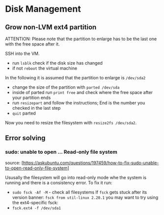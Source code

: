 # Disk Management

## Grow non-LVM ext4 partition

ATTENTION: Please note that the partition to enlarge has to be the last one with
the free space after it.

SSH into the VM.

- run `lsblk` check if the disk size has changed
- if not `reboot` the virtual machine

In the following it is assumed that the partition to enlarge is `/dev/sda2`

- change the size of the partition with `parted /dev/sda`
- inside of parted run `print free` and check where the free space after your
partition ends
- run `resizepart` and follow the instructions; End is the number you checked in
the last step
- `quit` parted

Now you need to resize the filesystem with `resize2fs /dev/sda2`.

## Error solving

### sudo: unable to open ... Read-only file system

source: [https://askubuntu.com/questions/197459/how-to-fix-sudo-unable-to-open-read-only-file-system]

Ususally the filesystem will go into read-only mode whe the system is running
and there is a consistency error.
To fix it run:

- `sudo fsck -Af -M` - check all filesystems
  If `fsck` gets stuck after its version banner:
  `fsck from util-linux 2.20.1`
  you may want to try using the ext4-specific fsck:
- `fsck.ext4 -f /dev/sda1`
